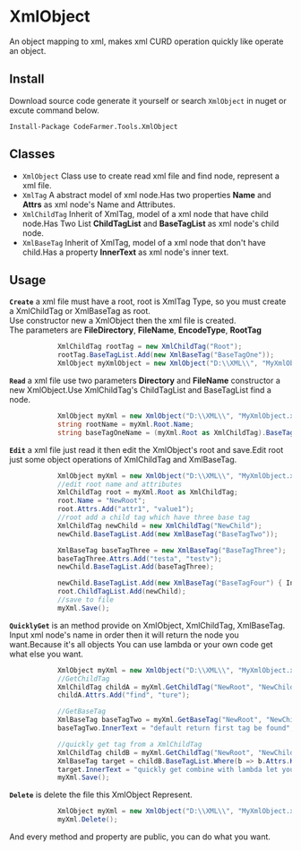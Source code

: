 # XmlObject
  An object mapping to xml, makes xml CURD operation quickly like operate an object.  
## Install  
Download source code generate it yourself or search `XmlObject` in nuget or excute command below.  
```
Install-Package CodeFarmer.Tools.XmlObject
```
## Classes
* `XmlObject` Class use to create read xml file and find node, represent a xml file.
* `XmlTag` A abstract model of xml node.Has two properties **Name** and **Attrs** as xml node's Name and Attributes.
* `XmlChildTag` Inherit of XmlTag, model of a xml node that have child node.Has Two List **ChildTagList** and **BaseTagList** as xml node's child node.
* `XmlBaseTag` Inherit of XmlTag, model of a xml node that don't have child.Has a property **InnerText** as xml node's inner text.  

## Usage
**`Create`** a xml file must have a root, root is XmlTag Type, so you must create a XmlChildTag or XmlBaseTag as root.  
Use constructor new a XmlObject then the xml file is created.  
The parameters are **FileDirectory**, **FileName**, **EncodeType**, **RootTag**  
```c#
            XmlChildTag rootTag = new XmlChildTag("Root");
            rootTag.BaseTagList.Add(new XmlBaseTag("BaseTagOne"));
            XmlObject myXmlObject = new XmlObject("D:\\XML\\", "MyXmlObject.xml", "utf-8", rootTag);
```  
**`Read`** a xml file use two parameters **Directory** and **FileName** constructor a new XmlObject.Use XmlChildTag's ChildTagList and BaseTagList find a node.  
```c#
            XmlObject myXml = new XmlObject("D:\\XML\\", "MyXmlObject.xml");
            string rootName = myXml.Root.Name;
            string baseTagOneName = (myXml.Root as XmlChildTag).BaseTagList.First().Name;
```  
**`Edit`** a xml file just read it then edit the XmlObject's root and save.Edit root just some object operations of XmlChildTag and XmlBaseTag.  
```c#
            XmlObject myXml = new XmlObject("D:\\XML\\", "MyXmlObject.xml");
            //edit root name and attributes
            XmlChildTag root = myXml.Root as XmlChildTag;
            root.Name = "NewRoot";
            root.Attrs.Add("attr1", "value1");
            //root add a child tag which have three base tag
            XmlChildTag newChild = new XmlChildTag("NewChild");
            newChild.BaseTagList.Add(new XmlBaseTag("BaseTagTwo"));

            XmlBaseTag baseTagThree = new XmlBaseTag("BaseTagThree");
            baseTagThree.Attrs.Add("testa", "testv");
            newChild.BaseTagList.Add(baseTagThree);

            newChild.BaseTagList.Add(new XmlBaseTag("BaseTagFour") { InnerText = "some text" });
            root.ChildTagList.Add(newChild);
            //save to file
            myXml.Save();
```  
**`QuicklyGet`** is an method provide on XmlObject, XmlChildTag, XmlBaseTag. Input xml node's name in order then it will return the node you want.Because it's all objects You can use lambda or your own code get what else you want.  
```c#
            XmlObject myXml = new XmlObject("D:\\XML\\", "MyXmlObject.xml");
            //GetChildTag
            XmlChildTag childA = myXml.GetChildTag("NewRoot", "NewChild");
            childA.Attrs.Add("find", "ture");

            //GetBaseTag
            XmlBaseTag baseTagTwo = myXml.GetBaseTag("NewRoot", "NewChild", "BaseTagTwo");
            baseTagTwo.InnerText = "default return first tag be found";

            //quickly get tag from a XmlChildTag
            XmlChildTag childB = myXml.GetChildTag("NewRoot", "NewChild");
            XmlBaseTag target = childB.BaseTagList.Where(b => b.Attrs.Keys.Contains("testa")).First();
            target.InnerText = "quickly get combine with lambda let you read write xml file very quick";
            myXml.Save();
```  
**`Delete`** is delete the file this XmlObject Represent.  
```c#
            XmlObject myXml = new XmlObject("D:\\XML\\", "MyXmlObject.xml");
            myXml.Delete();
```  

And every method and property are public, you can do what you want.
